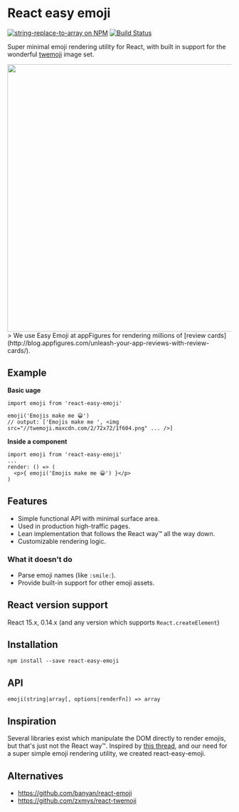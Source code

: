 # React easy emoji

[![string-replace-to-array on NPM](https://img.shields.io/npm/v/react-easy-emoji.svg)](https://www.npmjs.com/package/react-easy-emoji)
[![Build Status](https://img.shields.io/circleci/project/appfigures/react-easy-emoji.svg)](https://circleci.com/gh/appfigures/react-easy-emoji)

Super minimal emoji rendering utility for React, with built in support for the wonderful [twemoji](https://github.com/twitter/twemoji) image set.

<a href="https://appfigures.com/reviews/41680810438L1SidPd0I5JBQAxo-L2DlLQ" target="_blank">
  <img src="https://raw.githubusercontent.com/appfigures/react-easy-emoji/master/images/review-appfigures.png" width="600" />
</a>
> We use Easy Emoji at appFigures for rendering millions of [review cards](http://blog.appfigures.com/unleash-your-app-reviews-with-review-cards/).

## Example

**Basic uage**

```
import emoji from 'react-easy-emoji'

emoji('Emojis make me 😀')
// output: ['Emojis make me ', <img src="//twemoji.maxcdn.com/2/72x72/1f604.png" ... />]
```

**Inside a component**

```
import emoji from 'react-easy-emoji'
...
render: () => (
  <p>{ emoji('Emojis make me 😀') }</p>
)
```

## Features

- Simple functional API with minimal surface area.
- Used in production high-traffic pages.
- Lean implementation that follows the React way™ all the way down.
- Customizable rendering logic.

### What it doesn't do

- Parse emoji names (like `:smile:`).
- Provide built-in support for other emoji assets.

## React version support

React 15.x, 0.14.x (and any version which supports `React.createElement`)

## Installation

```
npm install --save react-easy-emoji
```

## API

```
emoji(string|array[, options|renderFn]) => array
```

## Inspiration

Several libraries exist which manipulate the DOM directly to render emojis, but that's just not the React way™. Inspired by [this thread](https://github.com/facebook/react/issues/3386), and our need for a super simple emoji rendering utility, we created react-easy-emoji.

## Alternatives

- https://github.com/banyan/react-emoji
- https://github.com/zxmys/react-twemoji
